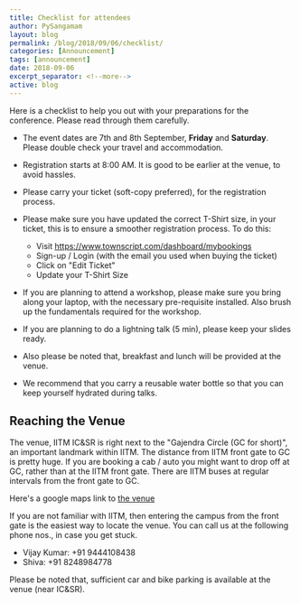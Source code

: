 ```yaml
---
title: Checklist for attendees
author: PySangamam
layout: blog
permalink: /blog/2018/09/06/checklist/
categories: [Announcement]
tags: [announcement]
date: 2018-09-06
excerpt_separator: <!--more-->
active: blog
---
```


Here is a checklist to help you out with your preparations for the
conference. Please read through them carefully.

<!--more-->

* The event dates are 7th and 8th September, **Friday** and
  **Saturday**. Please double check your travel and accommodation.

* Registration starts at 8:00 AM. It is good to be earlier at the
  venue, to avoid hassles.

* Please carry your ticket (soft-copy preferred), for the
  registration process.

* Please make sure you have updated the correct T-Shirt size, in your
  ticket, this is to ensure a smoother registration process. To do
  this:
    - Visit https://www.townscript.com/dashboard/mybookings
    - Sign-up / Login (with the email you used when buying the ticket)
    - Click on "Edit Ticket"
    - Update your T-Shirt Size

* If you are planning to attend a workshop, please make sure you
  bring along your laptop, with the necessary pre-requisite
  installed. Also brush up the fundamentals required for the
  workshop.

* If you are planning to do a lightning talk (5 min), please keep
  your slides ready.

* Also please be noted that, breakfast and lunch will be provided at
  the venue.
  
* We recommend that you carry a reusable water bottle so that you can keep
  yourself hydrated during talks.

## Reaching the Venue

The venue, IITM IC&SR is right next to the "Gajendra Circle (GC for
short)", an important landmark within IITM. The distance from IITM
front gate to GC is pretty huge. If you are booking a cab / auto you
might want to drop off at GC, rather than at the IITM front
gate. There are IITM buses at regular intervals from the front gate to
GC.

Here's a google maps link to [the venue](https://goo.gl/maps/6fjhP4sipqG2)

If you are not familiar with IITM, then entering the campus from the
front gate is the easiest way to locate the venue. You can call us at
the following phone nos., in case you get stuck.

  * Vijay Kumar: +91 9444108438
  * Shiva: +91 8248984778

Please be noted that, sufficient car and bike parking is available at
the venue (near IC&SR).

